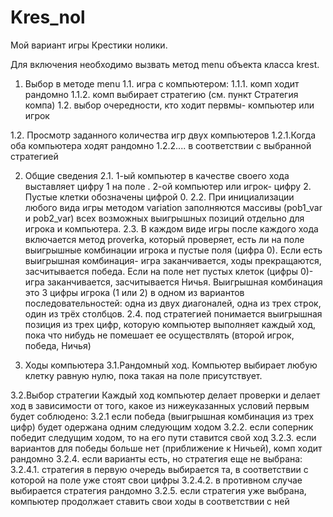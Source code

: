 # Kres_nol
Мой вариант игры Крестики нолики.

Для включения необходимо вызвать метод menu объекта класса krest.

1. Выбор в методе menu
1.1. игра с компьютером:
1.1.1. комп ходит рандомно
1.1.2. комп выбирает стратегию (см. пункт Стратегия компа)
1.2. выбор очередности, кто ходит первмы- компьютер или игрок

1.2. Просмотр заданного количества игр двух компьютеров
1.2.1.Когда оба компьютера ходят рандомно
1.2.2.... в соответствии с выбранной стратегией

2. Общие сведения
2.1. 1-ый компьютер в качестве своего хода выставляет цифру 1 на поле . 2-ой компьютер или игрок- цифру 2. Пустые клетки обозначены цифрой 0.
2.2. При инициализации любого вида игры методом variation заполняются массивы (pob1_var и pob2_var) всех возможных выигрышных позиций отдельно для игрока и компьютера.
2.3. В каждом виде игры после каждого хода включается метод proverka, который проверяет, есть ли на поле выигрышные комбинации игрока и пустые поля (цифра 0).
Если есть выигрышная комбинация- игра заканчивается, ходы прекращаются, засчитывается победа. Если на поле нет пустых клеток (цифры 0)- игра заканчивается, засчитывается Ничья.
Выигрышная комбинация это 3 цифры игрока (1 или 2) в одном из вариантов последовательностей: одна из двух диагоналей, одна из трех строк, один из трёх столбцов.
2.4. под стратегией понимается выигрышная позиция из трех цифр, которую компьютер выполняет каждый ход, пока что нибудь не помешает ее осуществлять (второй игрок, победа, Ничья)

3. Ходы компьютера
3.1.Рандомный ход.
Компьютер выбирает любую клетку равную нулю, пока такая на поле присутствует. 

3.2.Выбор стратегии
Каждый ход компьютер делает проверки и делает ход в зависимости от того, какое из нижеуказанных условий первым будет соблюдено:
3.2.1 если победа (выигрышная комбинация из трех цифр) будет одержана одним следующим ходом
3.2.2. если соперник победит следущим ходом, то на его пути ставится свой ход
3.2.3. если вариантов для победы больше нет (приближение к Ничьей), комп ходит рандомно
3.2.4. если варианты есть, но стратегия еще не выбрана:
3.2.4.1. стратегия в первую очередь выбирается та, в соответствии с которой на поле уже стоят свои цифры
3.2.4.2. в противном случае выбирается стратегия рандомно
3.2.5. если стратегия уже выбрана, компьютер продолжает ставить свои ходы в соответствии с ней

